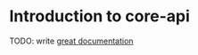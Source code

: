 # Introduction to core-api

TODO: write [great documentation](http://jacobian.org/writing/what-to-write/)
